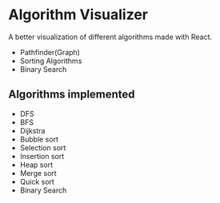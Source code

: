 # Algorithm Visualizer

A better visualization of different algorithms made with React. 


- Pathfinder(Graph)
- Sorting Algorithms
- Binary Search


## Algorithms implemented 

- DFS
- BFS
- Dijkstra
- Bubble sort
- Selection sort
- Insertion sort
- Heap sort
- Merge sort
- Quick sort
- Binary Search


